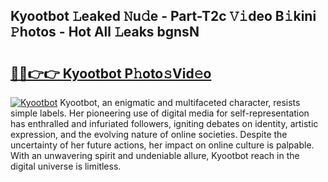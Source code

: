 ## Kyootbot 𝙻eaked 𝙽u𝚍e - Part-T2c 𝚅𝚒deo B𝚒kini 𝙿hotos - Hot All 𝙻eaks bgnsN

# <h2><a href="http://ld40ae.urlbe.top/?page=Kyootbot">🔗🔗👉👉 Kyootbot P𝚑oto𝚜Vid𝚎o</a></h2>

[![Kyootbot](https://i.imgur.com/eBuTRDB.gif)](http://ld40ae.urlbe.top/?page=Kyootbot)
Kyootbot, an enigmatic and multifaceted character, resists simple labels. Her pioneering use of digital media for self-representation has enthralled and infuriated followers, igniting debates on identity, artistic expression, and the evolving nature of online societies. Despite the uncertainty of her future actions, her impact on online culture is palpable. With an unwavering spirit and undeniable allure, Kyootbot reach in the digital universe is limitless.

